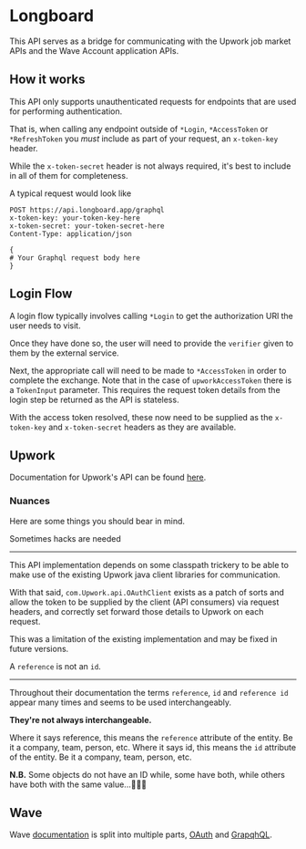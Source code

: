 # Longboard
This API serves as a bridge for communicating with the Upwork job market APIs and the Wave Account application APIs.

## How it works
This API only supports unauthenticated requests for endpoints that are used for performing authentication.

That is, when calling any endpoint outside of `*Login`, `*AccessToken` or `*RefreshToken` you *must* include as part
of your request, an `x-token-key` header.

While the `x-token-secret` header is not always required, it's best to include in all of them for completeness.

A typical request would look like
```http request
POST https://api.longboard.app/graphql
x-token-key: your-token-key-here
x-token-secret: your-token-secret-here
Content-Type: application/json

{
# Your Graphql request body here
}
```

## Login Flow
A login flow typically involves calling `*Login` to get the authorization URl the user needs to visit.

Once they have done so, the user will need to provide the `verifier` given to them by the external service.

Next, the appropriate call will need to be made to `*AccessToken` in order to complete the exchange.
Note that in the case of `upworkAccessToken` there is a `TokenInput` parameter. This requires the request
token details from the login step be returned as the API is stateless.

With the access token resolved, these now need to be supplied as the `x-token-key` and `x-token-secret` headers
as they are available.

## Upwork
Documentation for Upwork's API can be found [here](https://developers.upwork.com/?lang=java).

### Nuances

Here are some things you should bear in mind.

Sometimes hacks are needed

---

This API implementation depends on some classpath trickery to be able to make use of the existing Upwork 
java client libraries for communication. 

With that said, `com.Upwork.api.OAuthClient` exists as a patch of sorts and allow the token to be supplied
by the client (API consumers) via request headers, and correctly set forward those details to Upwork on each request.

This was a limitation of the existing implementation and may be fixed in future versions.

A `reference` is not an `id`.

---

Throughout their documentation the terms `reference`, `id` and `reference id` appear many times and seems to be used
interchangeably. 

**They're not always interchangeable.**

Where it says reference, this means the `reference` attribute of the entity. Be it a company, team, person, etc.
Where it says id, this means the `id` attribute of the entity. Be it a company, team, person, etc.

**N.B.** Some objects do not have an ID while, some have both, while others have both with the same value...💩💩💩


## Wave
Wave [documentation](https://developer.waveapps.com/hc/en-us/categories/360001114072-Documentation) is split into 
multiple parts, [OAuth](https://developer.waveapps.com/hc/en-us/articles/360019493652-OAuth-Guide) 
and [GrapqhQL](https://developer.waveapps.com/hc/en-us/articles/360018937431-API-Playground).
